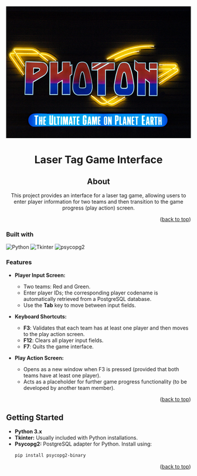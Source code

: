 <!-- PROJECT LOGO -->
<br />
<div align="center">
  <a href="https://github.com/maddydou/SE">
    <img src="logo.jpg" alt="Logo" width="520" height="360">
  </a>

# Laser Tag Game Interface

## About

This project provides an interface for a laser tag game, allowing users to enter player information for two teams and then transition to the game progress (play action) screen.

<p align="right">(<a href="#readme-top">back to top</a>)</p>

</div>

### Built with

![Python](https://img.shields.io/badge/python-3.9-blue)
![Tkinter](https://img.shields.io/badge/Tkinter-8.6-green)
![psycopg2](https://img.shields.io/badge/psycopg2-2.8.6-yellow)


### Features

- **Player Input Screen:**
  - Two teams: Red and Green.
  - Enter player IDs; the corresponding player codename is automatically retrieved from a PostgreSQL database.
  - Use the **Tab** key to move between input fields.
  
- **Keyboard Shortcuts:**
  - **F3**: Validates that each team has at least one player and then moves to the play action screen.
  - **F12**: Clears all player input fields.
  - **F7**: Quits the game interface.

- **Play Action Screen:**
  - Opens as a new window when F3 is pressed (provided that both teams have at least one player).
  - Acts as a placeholder for further game progress functionality (to be developed by another team member).

<p align="right">(<a href="#readme-top">back to top</a>)</p>

## Getting Started

- **Python 3.x**
- **Tkinter:** Usually included with Python installations.
- **Psycopg2:** PostgreSQL adapter for Python. Install using:
  ```bash
  pip install psycopg2-binary
  
<p align="right">(<a href="#readme-top">back to top</a>)</p>
